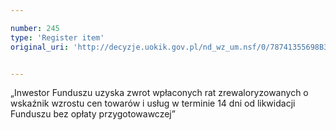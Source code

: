 ```yaml
---

number: 245
type: 'Register item'
original_uri: 'http://decyzje.uokik.gov.pl/nd_wz_um.nsf/0/78741355698B32F4C12572DD003294A1?OpenDocument'


---
```


„Inwestor Funduszu uzyska zwrot wpłaconych rat zrewaloryzowanych o wskaźnik wzrostu cen towarów i usług w terminie 14 dni od likwidacji Funduszu bez opłaty przygotowawczej”
